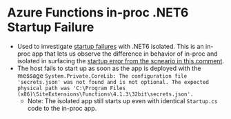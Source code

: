 # Azure Functions in-proc .NET6 Startup Failure

- Used to investigate [startup failures](https://github.com/Azure/azure-functions-host/issues/8025) with .NET6 isolated. This is an in-proc app that lets us observe the difference in behavior of in-proc and isolated in surfacing the [startup error from the scneario in this comment](https://github.com/Azure/azure-functions-dotnet-worker/issues/747#issuecomment-989926373).
- The host fails to start up as soon as the app is deployed with the message `System.Private.CoreLib: The configuration file 'secrets.json' was not found and is not optional. The expected physical path was 'C:\Program Files (x86)\SiteExtensions\Functions\4.1.3\32bit\secrets.json'.`
  - Note: The isolated app still starts up even with identical `Startup.cs` code to the in-proc app.
